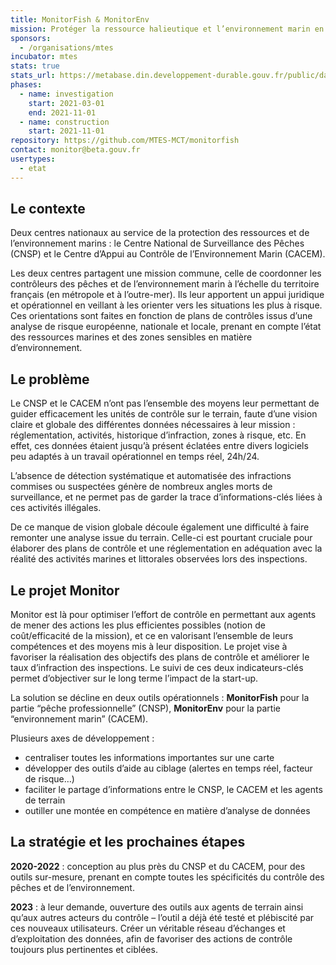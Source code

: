 ```yaml
---
title: MonitorFish & MonitorEnv
mission: Protéger la ressource halieutique et l’environnement marin en outillant les acteurs du contrôle en mer
sponsors:
  - /organisations/mtes
incubator: mtes
stats: true
stats_url: https://metabase.din.developpement-durable.gouv.fr/public/dashboard/0d5bc6b0-068c-42ec-876e-08f0e4573468
phases:
  - name: investigation
    start: 2021-03-01
    end: 2021-11-01
  - name: construction
    start: 2021-11-01
repository: https://github.com/MTES-MCT/monitorfish
contact: monitor@beta.gouv.fr
usertypes:
  - etat
---
```


## Le contexte

Deux centres nationaux au service de la protection des ressources et de l’environnement marins : le Centre National de Surveillance des Pêches (CNSP) et le Centre d’Appui au Contrôle de l’Environnement Marin (CACEM).

Les deux centres partagent une mission commune, celle de coordonner les contrôleurs des pêches et de l’environnement marin à l’échelle du territoire français (en métropole et à l’outre-mer). Ils leur apportent un appui juridique et opérationnel en veillant à les orienter vers les situations les plus à risque. 
Ces orientations sont faites en fonction de plans de contrôles issus d’une analyse de risque européenne, nationale et locale, prenant en compte l’état des ressources marines et des zones sensibles en matière d’environnement.

## Le problème

Le CNSP et le CACEM n’ont pas l’ensemble des moyens leur permettant de guider efficacement les unités de contrôle sur le terrain, faute d’une vision claire et globale des différentes données nécessaires à leur mission : réglementation, activités, historique d’infraction, zones à risque, etc. En effet, ces données étaient jusqu’à présent éclatées entre divers logiciels peu adaptés à un travail opérationnel en temps réel, 24h/24. 

L’absence de détection systématique et automatisée des infractions commises ou suspectées génère de nombreux angles morts de surveillance, et ne permet pas de garder la trace d’informations-clés liées à ces activités illégales.  

De ce manque de vision globale découle également une difficulté à faire remonter une analyse issue du terrain. Celle-ci est pourtant cruciale pour élaborer des plans de contrôle et une réglementation en adéquation avec la réalité des activités marines et littorales observées lors des inspections.  

## Le projet Monitor

Monitor est là pour optimiser l’effort de contrôle en permettant aux agents de mener des actions les plus efficientes possibles (notion de coût/efficacité de la mission), et ce en valorisant l’ensemble de leurs compétences et des moyens mis à leur disposition.
Le projet vise à favoriser la réalisation des objectifs des plans de contrôle et améliorer le taux d’infraction des inspections. Le suivi de ces deux indicateurs-clés permet d’objectiver sur le long terme l’impact de la start-up.
 
La solution se décline en deux outils opérationnels : **MonitorFish** pour la partie “pêche professionnelle” (CNSP), **MonitorEnv** pour la partie “environnement marin” (CACEM).

Plusieurs axes de développement :
- centraliser toutes les informations importantes sur une carte
- développer des outils d’aide au ciblage (alertes en temps réel, facteur de risque…)
- faciliter le partage d’informations entre le CNSP, le CACEM et les agents de terrain
- outiller une montée en compétence en matière d’analyse de données

## La stratégie et les prochaines étapes

**2020-2022** : conception au plus près du CNSP et du CACEM, pour des outils sur-mesure, prenant en compte toutes les spécificités du contrôle des pêches et de l’environnement.

**2023** : à leur demande, ouverture des outils aux agents de terrain ainsi qu’aux autres acteurs du contrôle – l’outil a déjà été testé et plébiscité par ces nouveaux utilisateurs. Créer un véritable réseau d’échanges et d’exploitation des données, afin de favoriser des actions de contrôle toujours plus pertinentes et ciblées. 
